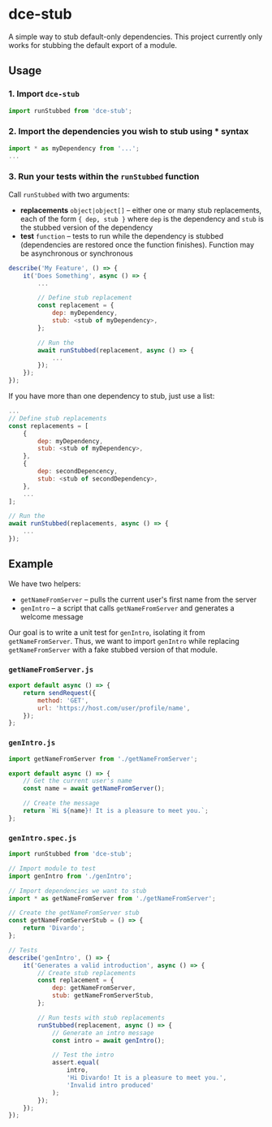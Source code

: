 # dce-stub

A simple way to stub default-only dependencies. This project currently only works for stubbing the default export of a module.

## Usage

### 1. Import `dce-stub`

```js
import runStubbed from 'dce-stub';
```

### 2. Import the dependencies you wish to stub using * syntax

```js
import * as myDependency from '...';
...
```

### 3. Run your tests within the `runStubbed` function

Call `runStubbed` with two arguments:

- **replacements** `object|object[]` – either one or many stub replacements, each of the form `{ dep, stub }` where `dep` is the dependency and `stub` is the stubbed version of the dependency
- **test** `function` – tests to run while the dependency is stubbed (dependencies are restored once the function finishes). Function may be asynchronous or synchronous

```js
describe('My Feature', () => {
    it('Does Something', async () => {
        ...

        // Define stub replacement
        const replacement = {
            dep: myDependency,
            stub: <stub of myDependency>,
        };

        // Run the
        await runStubbed(replacement, async () => {
            ...
        });
    });
});
```

If you have more than one dependency to stub, just use a list:

```js
...
// Define stub replacements
const replacements = [
    {
        dep: myDependency,
        stub: <stub of myDependency>,
    },
    {
        dep: secondDepencency,
        stub: <stub of secondDependency>,
    },
    ...
];

// Run the
await runStubbed(replacements, async () => {
    ...
});
```

## Example

We have two helpers:

- `getNameFromServer` – pulls the current user's first name from the server
- `genIntro` – a script that calls `getNameFromServer` and generates a welcome message

Our goal is to write a unit test for `genIntro`, isolating it from `getNameFromServer`. Thus, we want to import `genIntro` while replacing `getNameFromServer` with a fake stubbed version of that module.

### `getNameFromServer.js`

```js
export default async () => {
    return sendRequest({
        method: 'GET',
        url: 'https://host.com/user/profile/name',
    });
};
```

### `genIntro.js`

```js
import getNameFromServer from './getNameFromServer';

export default async () => {
    // Get the current user's name
    const name = await getNameFromServer();

    // Create the message
    return `Hi ${name}! It is a pleasure to meet you.`;
};
```

### `genIntro.spec.js`

```js
import runStubbed from 'dce-stub';

// Import module to test
import genIntro from './genIntro';

// Import dependencies we want to stub
import * as getNameFromServer from './getNameFromServer';

// Create the getNameFromServer stub
const getNameFromServerStub = () => {
    return 'Divardo';
};

// Tests
describe('genIntro', () => {
    it('Generates a valid introduction', async () => {
        // Create stub replacements
        const replacement = {
            dep: getNameFromServer,
            stub: getNameFromServerStub,
        };

        // Run tests with stub replacements
        runStubbed(replacement, async () => {
            // Generate an intro message
            const intro = await genIntro();

            // Test the intro
            assert.equal(
                intro,
                'Hi Divardo! It is a pleasure to meet you.',
                'Invalid intro produced'
            );
        });
    });
});
```
